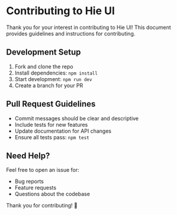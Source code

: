 # Contributing to Hie UI

Thank you for your interest in contributing to Hie UI! This document provides guidelines and instructions for contributing.

## Development Setup

1. Fork and clone the repo
2. Install dependencies: `npm install`
3. Start development: `npm run dev`
4. Create a branch for your PR

## Pull Request Guidelines

- Commit messages should be clear and descriptive
- Include tests for new features
- Update documentation for API changes
- Ensure all tests pass: `npm test`

## Need Help?

Feel free to open an issue for:
- Bug reports
- Feature requests
- Questions about the codebase

Thank you for contributing! 🙏